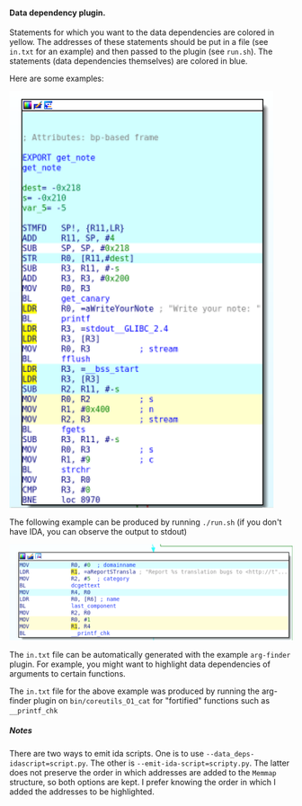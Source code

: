 #### Data dependency plugin.

Statements for which you want to the data dependencies are colored in yellow.
The addresses of these statements should be put in a file (see `in.txt` for an
example) and then passed to the plugin (see `run.sh`). The statements (data
dependencies themselves) are colored in blue.

Here are some examples:

![one](screenshots/data_deps_fgets.png)

The following example can be produced by running `./run.sh`
(if you don't have IDA, you can observe the output to stdout)

![two](screenshots/data_deps_printf_chk.png)

The `in.txt` file can be automatically generated with the example `arg-finder`
plugin.  For example, you might want to highlight data dependencies of
arguments to certain functions.

The `in.txt` file for the above example was produced by running the arg-finder
plugin on `bin/coreutils_O1_cat` for "fortified" functions such as
`__printf_chk`

##### Notes

There are two ways to emit ida scripts. One is to use
`--data_deps-idascript=script.py`. The other is `--emit-ida-script=scripty.py`.
The latter does not preserve the order in which addresses are added to the
`Memmap` structure, so both options are kept. I prefer knowing the order in
which I added the addresses to be highlighted.
